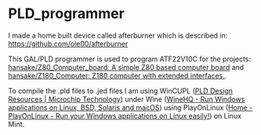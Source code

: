 # PLD_programmer

I made a home built device called afterburner which is described in: https://github.com/ole00/afterburner

This GAL/PLD programmer is used to program ATF22V10C for the projects: 
[hansake/Z80_Computer_board: A simple Z80 based computer board](https://github.com/hansake/Z80_Computer_board)
and [hansake/Z180_Computer: Z180 computer with extended interfaces.](https://github.com/hansake/Z180_Computer).

To compile the .pld files to .jed files I am using WinCUPL 
([PLD Design Resources | Microchip Technology](https://www.microchip.com/en-us/products/fpgas-and-plds/spld-cplds/pld-design-resources)) 
under Wine ([WineHQ - Run Windows applications on Linux, BSD, Solaris and macOS](https://www.winehq.org/)) 
using PlayOnLinux ([Home - PlayOnLinux - Run your Windows applications on Linux easily!](https://www.playonlinux.com/en/)) on Linux Mint.
